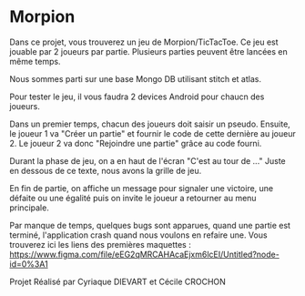 # Morpion
Dans ce projet, vous trouverez un jeu de Morpion/TicTacToe. 
Ce jeu est jouable par 2 joueurs par partie.
Plusieurs parties peuvent être lancées en même temps.

Nous sommes parti sur une base Mongo DB utilisant stitch et atlas.

Pour tester le jeu, il vous faudra 2 devices Android pour chaucn des joueurs.

Dans un premier temps, chacun des joueurs doit saisir un pseudo.
Ensuite, le joueur 1 va "Créer un partie" et fournir le code de cette dernière au joueur 2.
Le joueur 2 va donc "Rejoindre une partie" grâce au code fourni.

Durant la phase de jeu, on a en haut de l'écran "C'est au tour de ..."
Juste en dessous de ce texte, nous avons la grille de jeu.

En fin de partie, on affiche un message pour signaler une victoire, une défaite ou une égalité puis on invite le joueur a retourner au menu principale.

Par manque de temps, quelques bugs sont apparues, quand une partie est terminé, l'application crash quand nous voulons en refaire une.
Vous trouverez ici les liens des premières maquettes : https://www.figma.com/file/eEG2qMRCAHAcaEjxm6lcEI/Untitled?node-id=0%3A1

Projet Réalisé par Cyriaque DIEVART et Cécile CROCHON
